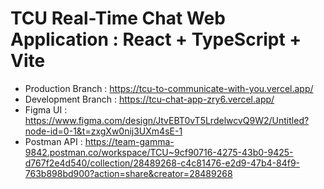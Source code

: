 # TCU Real-Time Chat Web Application : React + TypeScript + Vite

-  Production Branch : https://tcu-to-communicate-with-you.vercel.app/
-  Development Branch : https://tcu-chat-app-zry6.vercel.app/
-  Figma UI : https://www.figma.com/design/JtvEBT0vT5LrdelwcvQ9W2/Untitled?node-id=0-1&t=zxgXw0nij3UXm4sE-1
-  Postman API : https://team-gamma-9842.postman.co/workspace/TCU~9cf90716-4275-43b0-9425-d767f2e4d540/collection/28489268-c4c81476-e2d9-47b4-84f9-763b898bd900?action=share&creator=28489268

